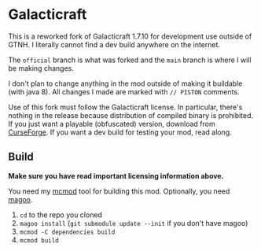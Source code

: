 # Galacticraft
This is a reworked fork of Galacticraft 1.7.10 for development use outside of GTNH. I literally
cannot find a dev build anywhere on the internet.

The `official` branch is what was forked and the `main` branch is where I will be making changes.

I don't plan to change anything in the mod outside of making it buildable (with java 8). All changes I made are marked with `// PISTON` comments.

Use of this fork must follow the Galacticraft license. In particular, there's nothing in the release because
distribution of compiled binary is prohibited. If you just want a playable (obfuscated) version, download from [CurseForge](https://www.curseforge.com/minecraft/mc-mods/galacticraft-legacy/files?page=1&pageSize=20&version=1.7.10). If you want a dev build for testing your mod, read along.

## Build
**Make sure you have read important licensing information above.**

You need my [mcmod](https://github.com/NinthTechMC/mcmod) tool for building this mod. Optionally, you need [magoo](https://github.com/Pistonite/magoo).

1. `cd` to the repo you cloned
2. `magoo install` (`git submodule update --init` if you don't have magoo)
3. `mcmod -C dependencies build`
4. `mcmod build`